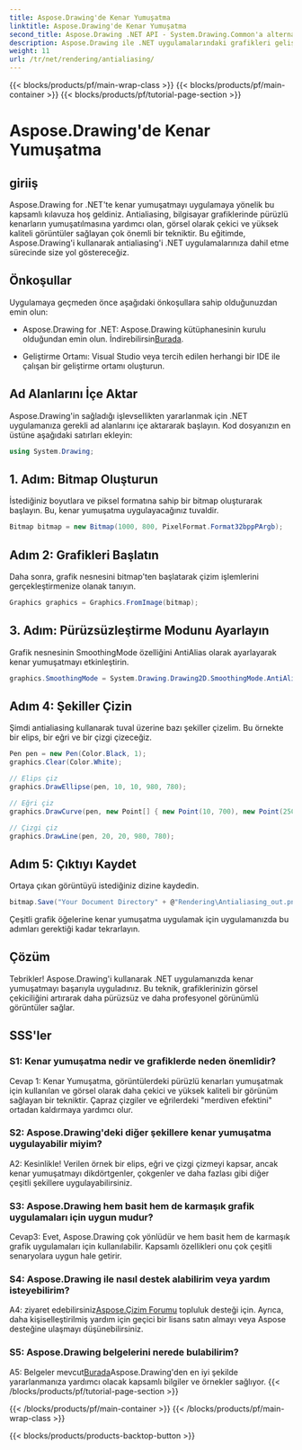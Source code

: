 ```yaml
---
title: Aspose.Drawing'de Kenar Yumuşatma
linktitle: Aspose.Drawing'de Kenar Yumuşatma
second_title: Aspose.Drawing .NET API - System.Drawing.Common'a alternatif
description: Aspose.Drawing ile .NET uygulamalarındaki grafikleri geliştirin. Pürüzsüz kenarlar için kenar yumuşatma uygulayın. Adım adım kılavuzumuzu takip edin.
weight: 11
url: /tr/net/rendering/antialiasing/
---
```


{{< blocks/products/pf/main-wrap-class >}}
{{< blocks/products/pf/main-container >}}
{{< blocks/products/pf/tutorial-page-section >}}

# Aspose.Drawing'de Kenar Yumuşatma

## giriiş

Aspose.Drawing for .NET'te kenar yumuşatmayı uygulamaya yönelik bu kapsamlı kılavuza hoş geldiniz. Antialiasing, bilgisayar grafiklerinde pürüzlü kenarların yumuşatılmasına yardımcı olan, görsel olarak çekici ve yüksek kaliteli görüntüler sağlayan çok önemli bir tekniktir. Bu eğitimde, Aspose.Drawing'i kullanarak antialiasing'i .NET uygulamalarınıza dahil etme sürecinde size yol göstereceğiz.

## Önkoşullar

Uygulamaya geçmeden önce aşağıdaki önkoşullara sahip olduğunuzdan emin olun:

-  Aspose.Drawing for .NET: Aspose.Drawing kütüphanesinin kurulu olduğundan emin olun. İndirebilirsin[Burada](https://releases.aspose.com/drawing/net/).

- Geliştirme Ortamı: Visual Studio veya tercih edilen herhangi bir IDE ile çalışan bir geliştirme ortamı oluşturun.

## Ad Alanlarını İçe Aktar

Aspose.Drawing'in sağladığı işlevsellikten yararlanmak için .NET uygulamanıza gerekli ad alanlarını içe aktararak başlayın. Kod dosyanızın en üstüne aşağıdaki satırları ekleyin:

```csharp
using System.Drawing;
```

## 1. Adım: Bitmap Oluşturun

İstediğiniz boyutlara ve piksel formatına sahip bir bitmap oluşturarak başlayın. Bu, kenar yumuşatma uygulayacağınız tuvaldir.

```csharp
Bitmap bitmap = new Bitmap(1000, 800, PixelFormat.Format32bppPArgb);
```

## Adım 2: Grafikleri Başlatın

Daha sonra, grafik nesnesini bitmap'ten başlatarak çizim işlemlerini gerçekleştirmenize olanak tanıyın.

```csharp
Graphics graphics = Graphics.FromImage(bitmap);
```

## 3. Adım: Pürüzsüzleştirme Modunu Ayarlayın

Grafik nesnesinin SmoothingMode özelliğini AntiAlias olarak ayarlayarak kenar yumuşatmayı etkinleştirin.

```csharp
graphics.SmoothingMode = System.Drawing.Drawing2D.SmoothingMode.AntiAlias;
```

## Adım 4: Şekiller Çizin

Şimdi antialiasing kullanarak tuval üzerine bazı şekiller çizelim. Bu örnekte bir elips, bir eğri ve bir çizgi çizeceğiz.

```csharp
Pen pen = new Pen(Color.Black, 1);
graphics.Clear(Color.White);

// Elips çiz
graphics.DrawEllipse(pen, 10, 10, 980, 780);

// Eğri çiz
graphics.DrawCurve(pen, new Point[] { new Point(10, 700), new Point(250, 500), new Point(500, 10), new Point(750, 500), new Point(990, 700) });

// Çizgi çiz
graphics.DrawLine(pen, 20, 20, 980, 780);
```

## Adım 5: Çıktıyı Kaydet

Ortaya çıkan görüntüyü istediğiniz dizine kaydedin.

```csharp
bitmap.Save("Your Document Directory" + @"Rendering\Antialiasing_out.png");
```

Çeşitli grafik öğelerine kenar yumuşatma uygulamak için uygulamanızda bu adımları gerektiği kadar tekrarlayın.

## Çözüm

Tebrikler! Aspose.Drawing'i kullanarak .NET uygulamanızda kenar yumuşatmayı başarıyla uyguladınız. Bu teknik, grafiklerinizin görsel çekiciliğini artırarak daha pürüzsüz ve daha profesyonel görünümlü görüntüler sağlar.

## SSS'ler

### S1: Kenar yumuşatma nedir ve grafiklerde neden önemlidir?

Cevap 1: Kenar Yumuşatma, görüntülerdeki pürüzlü kenarları yumuşatmak için kullanılan ve görsel olarak daha çekici ve yüksek kaliteli bir görünüm sağlayan bir tekniktir. Çapraz çizgiler ve eğrilerdeki "merdiven efektini" ortadan kaldırmaya yardımcı olur.

### S2: Aspose.Drawing'deki diğer şekillere kenar yumuşatma uygulayabilir miyim?

A2: Kesinlikle! Verilen örnek bir elips, eğri ve çizgi çizmeyi kapsar, ancak kenar yumuşatmayı dikdörtgenler, çokgenler ve daha fazlası gibi diğer çeşitli şekillere uygulayabilirsiniz.

### S3: Aspose.Drawing hem basit hem de karmaşık grafik uygulamaları için uygun mudur?

Cevap3: Evet, Aspose.Drawing çok yönlüdür ve hem basit hem de karmaşık grafik uygulamaları için kullanılabilir. Kapsamlı özellikleri onu çok çeşitli senaryolara uygun hale getirir.

### S4: Aspose.Drawing ile nasıl destek alabilirim veya yardım isteyebilirim?

 A4: ziyaret edebilirsiniz[Aspose.Çizim Forumu](https://forum.aspose.com/c/diagram/17) topluluk desteği için. Ayrıca, daha kişiselleştirilmiş yardım için geçici bir lisans satın almayı veya Aspose desteğine ulaşmayı düşünebilirsiniz.

### S5: Aspose.Drawing belgelerini nerede bulabilirim?

 A5: Belgeler mevcut[Burada](https://reference.aspose.com/drawing/net/)Aspose.Drawing'den en iyi şekilde yararlanmanıza yardımcı olacak kapsamlı bilgiler ve örnekler sağlıyor.
{{< /blocks/products/pf/tutorial-page-section >}}

{{< /blocks/products/pf/main-container >}}
{{< /blocks/products/pf/main-wrap-class >}}

{{< blocks/products/products-backtop-button >}}
